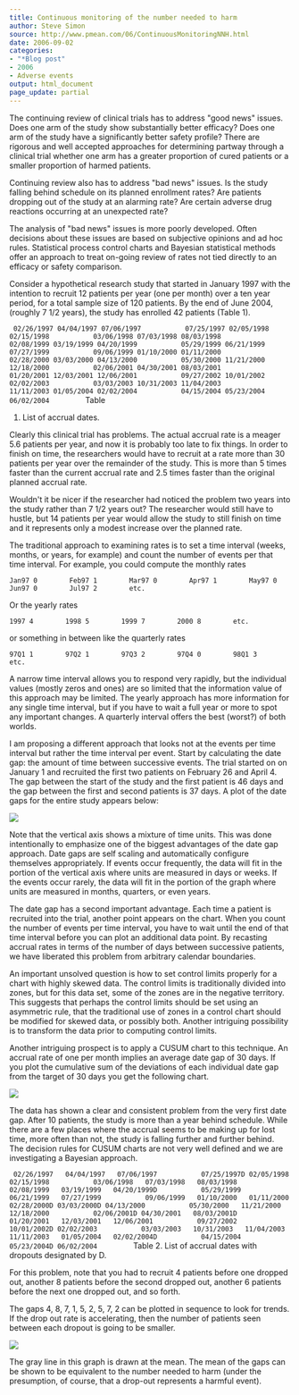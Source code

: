 ```yaml
---
title: Continuous monitoring of the number needed to harm
author: Steve Simon
source: http://www.pmean.com/06/ContinuousMonitoringNNH.html
date: 2006-09-02
categories:
- "*Blog post"
- 2006
- Adverse events
output: html_document
page_update: partial
---
```


The continuing review of clinical trials has to address "good news"
issues. Does one arm of the study show substantially better efficacy?
Does one arm of the study have a significantly better safety profile?
There are rigorous and well accepted approaches for determining
partway through a clinical trial whether one arm has a greater
proportion of cured patients or a smaller proportion of harmed
patients.

Continuing review also has to address "bad news" issues. Is the
study falling behind schedule on its planned enrollment rates? Are
patients dropping out of the study at an alarming rate? Are certain
adverse drug reactions occurring at an unexpected rate?

The analysis of   "bad news" issues is more poorly developed. Often
decisions about these issues are based on subjective opinions and ad
hoc rules. Statistical process control charts and Bayesian statistical
methods offer an approach to treat on-going review of rates not tied
directly to an efficacy or safety comparison.

Consider a hypothetical research study that started in January 1997
with the intention to recruit 12 patients per year (one per month)
over a ten year period, for a total sample size of 120 patients. By
the end of June 2004, (roughly 7 1/2 years), the study has enrolled 42
patients (Table 1).

`  02/26/1997 04/04/1997 07/06/1997           07/25/1997 02/05/1998 02/15/1998           03/06/1998 07/03/1998 08/03/1998           02/08/1999 03/19/1999 04/20/1999           05/29/1999 06/21/1999 07/27/1999           09/06/1999 01/10/2000 01/11/2000           02/28/2000 03/03/2000 04/13/2000           05/30/2000 11/21/2000 12/18/2000           02/06/2001 04/30/2001 08/03/2001           01/20/2001 12/03/2001 12/06/2001           09/27/2002 10/01/2002 02/02/2003           03/03/2003 10/31/2003 11/04/2003           11/11/2003 01/05/2004 02/02/2004           04/15/2004 05/23/2004 06/02/2004          `Table
1. List of accrual dates.

Clearly this clinical trial has problems. The actual accrual rate is a
meager 5.6 patients per year, and now it is probably too late to fix
things. In order to finish on time, the researchers would have to
recruit at a rate more than 30 patients per year over the remainder of
the study. This is more than 5 times faster than the current accrual
rate and 2.5 times faster than the original planned accrual rate.

Wouldn't it be nicer if the researcher had noticed the problem two
years into the study rather than 7 1/2 years out? The researcher would
still have to hustle, but 14 patients per year would allow the study
to still finish on time and it represents only a modest increase over
the planned rate.

The traditional approach to examining rates is to set a time interval
(weeks, months, or years, for example) and count the number of events
per that time interval. For example, you could compute the monthly
rates

`Jan97 0        Feb97 1        Mar97 0        Apr97 1        May97 0        Jun97 0        Jul97 2        etc.`

Or the yearly rates

`1997 4        1998 5        1999 7        2000 8        etc.`

or something in between like the quarterly rates

`97Q1 1        97Q2 1        97Q3 2        97Q4 0        98Q1 3        etc.`

A narrow time interval allows you to respond very rapidly, but the
individual values (mostly zeros and ones) are so limited that the
information value of this approach may be limited. The yearly approach
has more information for any single time interval, but if you have to
wait a full year or more to spot any important changes. A quarterly
interval offers the best (worst?) of both worlds.

I am proposing a different approach that looks not at the events per
time interval but rather the time interval per event. Start by
calculating the date gap: the amount of time between successive
events. The trial started on on January 1 and recruited the first two
patients on February 26 and April 4. The gap between the start of the
study and the first patient is 46 days and the gap between the first
and second patients is 37 days. A plot of the date gaps for the entire
study appears below:

![](http://www.pmean.com/new-images/06/ContinuousMonitoringNNH01.gif)

Note that the vertical axis shows a mixture of time units. This was
done intentionally to emphasize one of the biggest advantages of the
date gap approach. Date gaps are self scaling and automatically
configure themselves appropriately. If events occur frequently, the
data will fit in the portion of the vertical axis where units are
measured in days or weeks. If the events occur rarely, the data will
fit in the portion of the graph where units are measured in months,
quarters, or even years.

The date gap has a second important advantage. Each time a patient is
recruited into the trial, another point appears on the chart. When you
count the number of events per time interval, you have to wait until
the end of that time interval before you can plot an additional data
point. By recasting accrual rates in terms of the number of days
between successive patients, we have liberated this problem from
arbitrary calendar boundaries.

An important unsolved question is how to set control limits properly
for a chart with highly skewed data. The control limits is
traditionally divided into zones, but for this data set, some of the
zones are in the negative territory. This suggests that perhaps the
control limits should be set using an asymmetric rule, that the
traditional use of zones in a control chart should be modified for
skewed data, or possibly both. Another intriguing possibility is to
transform the data prior to computing control limits.

Another intriguing prospect is to apply a CUSUM chart to this
technique. An accrual rate of one per month implies an average date
gap of 30 days. If you plot the cumulative sum of the deviations of
each individual date gap from the target of 30 days you get the
following chart.

![](http://www.pmean.com/new-images/06/ContinuousMonitoringNNH02.jpg)

The data has shown a clear and consistent problem from the very first
date gap. After 10 patients, the study is more than a year behind
schedule. While there are a few places where the accrual seems to be
making up for lost time, more often than not, the study is falling
further and further behind. The decision rules for CUSUM charts are
not very well defined and we are investigating a Bayesian approach.

`  02/26/1997   04/04/1997   07/06/1997           07/25/1997D 02/05/1998   02/15/1998           03/06/1998   07/03/1998   08/03/1998           02/08/1999   03/19/1999   04/20/1999D           05/29/1999   06/21/1999   07/27/1999           09/06/1999   01/10/2000   01/11/2000           02/28/2000D 03/03/2000D 04/13/2000           05/30/2000   11/21/2000   12/18/2000           02/06/2001D 04/30/2001   08/03/2001D           01/20/2001   12/03/2001   12/06/2001           09/27/2002   10/01/2002D 02/02/2003           03/03/2003   10/31/2003   11/04/2003           11/11/2003   01/05/2004   02/02/2004D           04/15/2004   05/23/2004D 06/02/2004          `Table
2. List of accrual dates with dropouts designated by D.

For this problem, note that you had to recruit 4 patients before one
dropped out, another 8 patients before the second dropped out, another
6 patients before the next one dropped out, and so forth.

The gaps 4, 8, 7, 1, 5, 2, 5, 7, 2 can be plotted in sequence to look
for trends. If the drop out rate is accelerating, then the number of
patients seen between each dropout is going to be smaller.

![](http://www.pmean.com/new-images/06/ContinuousMonitoringNNH03.gif)

The gray line in this graph is drawn at the mean. The mean of the gaps
can be shown to be equivalent to the number needed to harm (under the
presumption, of course, that a drop-out represents a harmful event).
